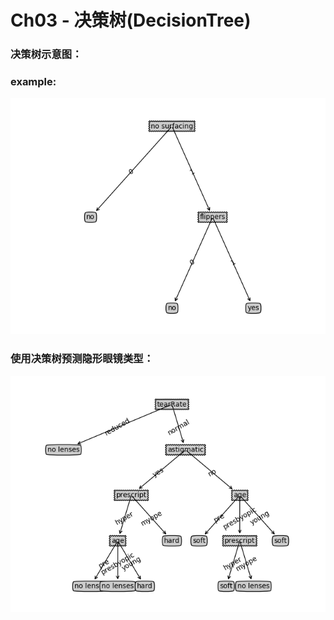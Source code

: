 # Ch03 - 决策树(DecisionTree)

### 决策树示意图：

### example:
![TheTree](screenshot/TheTree.png)

### 使用决策树预测隐形眼镜类型：
![lensesTree](screenshot/lensesTree.png)

